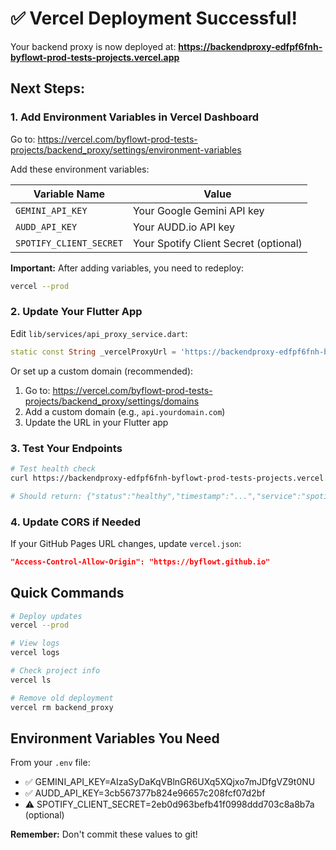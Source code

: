 # ✅ Vercel Deployment Successful!

Your backend proxy is now deployed at:
**https://backendproxy-edfpf6fnh-byflowt-prod-tests-projects.vercel.app**

## Next Steps:

### 1. Add Environment Variables in Vercel Dashboard

Go to: https://vercel.com/byflowt-prod-tests-projects/backend_proxy/settings/environment-variables

Add these environment variables:

| Variable Name | Value |
|---------------|-------|
| `GEMINI_API_KEY` | Your Google Gemini API key |
| `AUDD_API_KEY` | Your AUDD.io API key |
| `SPOTIFY_CLIENT_SECRET` | Your Spotify Client Secret (optional) |

**Important:** After adding variables, you need to redeploy:
```bash
vercel --prod
```

### 2. Update Your Flutter App

Edit `lib/services/api_proxy_service.dart`:

```dart
static const String _vercelProxyUrl = 'https://backendproxy-edfpf6fnh-byflowt-prod-tests-projects.vercel.app';
```

Or set up a custom domain (recommended):
1. Go to: https://vercel.com/byflowt-prod-tests-projects/backend_proxy/settings/domains
2. Add a custom domain (e.g., `api.yourdomain.com`)
3. Update the URL in your Flutter app

### 3. Test Your Endpoints

```bash
# Test health check
curl https://backendproxy-edfpf6fnh-byflowt-prod-tests-projects.vercel.app/api/health

# Should return: {"status":"healthy","timestamp":"...","service":"spotify-ai-proxy"}
```

### 4. Update CORS if Needed

If your GitHub Pages URL changes, update `vercel.json`:
```json
"Access-Control-Allow-Origin": "https://byflowt.github.io"
```

## Quick Commands

```bash
# Deploy updates
vercel --prod

# View logs
vercel logs

# Check project info
vercel ls

# Remove old deployment
vercel rm backend_proxy
```

## Environment Variables You Need

From your `.env` file:
- ✅ GEMINI_API_KEY=AIzaSyDaKqVBlnGR6UXq5XQjxo7mJDfgVZ9t0NU
- ✅ AUDD_API_KEY=3cb567377b824e96657c208fcf07d2bf
- ⚠️ SPOTIFY_CLIENT_SECRET=2eb0d963befb41f0998ddd703c8a8b7a (optional)

**Remember:** Don't commit these values to git!
